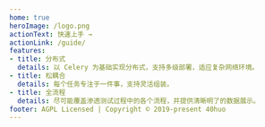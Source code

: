 ```yaml
---
home: true
heroImage: /logo.png
actionText: 快速上手 →
actionLink: /guide/
features:
- title: 分布式
  details: 以 Celery 为基础实现分布式，支持多级部署，适应复杂网络环境。
- title: 松耦合
  details: 每个任务专注于一件事，支持灵活组装。
- title: 全流程
  details: 尽可能覆盖渗透测试过程中的各个流程，并提供清晰明了的数据展示。
footer: AGPL Licensed | Copyright © 2019-present 40huo
---
```

